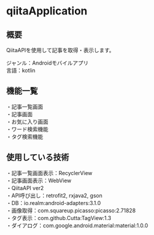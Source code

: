 # qiitaApplication

## 概要
QiitaAPIを使用して記事を取得・表示します。

ジャンル：Androidモバイルアプリ<br>
言語：kotlin<br>

## 機能一覧
・記事一覧画面<br>
・記事画面<br>
・お気に入り画面<br>
・ワード検索機能<br>
・タグ検索機能<br>

## 使用している技術
・記事一覧画面表示：RecyclerView<br>
・記事画面表示：WebView<br>
・QiitaAPI ver2<br>
・API呼び出し：retrofit2, rxjava2, gson<br>
・DB：io.realm:android-adapters:3.1.0<br>
・画像取得：com.squareup.picasso:picasso:2.71828<br>
・タグ表示：com.github.Cutta:TagView:1.3<br>
・ダイアログ：com.google.android.material:material:1.0.0<br>
